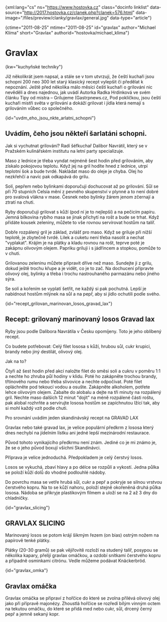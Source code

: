 
{xml:lang="cs" ns="https://www.hostovka.cz" class="docinfo linklist" data-source="http://2017.hostovka.cz/clanek.php?clanek=576.html" data-image="/files/preview/clanky/gravlax/general.jpg" data-type="article"}

{ctime="2011-08-25" mtime="2011-08-25" id="gravlax" author="Michael Klíma" short="Gravlax" authorid="hostovka/michael_klima"}

# Gravlax

<!-- generated attribute kw by user_udpatekw.sh on 2019-06-30, do not edit -->

{kw="kuchyňské techniky"}

Již několikrát jsem napsal, a stále se v tom utvrzuji, že čeští kuchaři jsou schopni 200 neo 300 let starý klasický recept vylepšit či předělat k nepoznání. Ještě před několika málo měsíci čeští kuchaři o grilováni nic nevěděli a dnes najednou, jak uvádí Autorka Radka Hrdinková ve svém článku Tipy od mistra – Grilujeme (Gastrpnews.cz, Pod pokličkou, jsou čeští kuchaři mistři světa v grilování a dokáží grilovat i jídla která nemají s grilováním vůbec co společného.

{id="uvdm\_eho\_jsou\_nkte\_arlatni_schopni"}

## Uvádím, čeho jsou někteří šarlatáni schopni.

Jak si vychutnat grilování? Radí šéfkuchař Dalibor Navrátil, který se v Pražském kulinářském institutu na letní party specializuje.

Maso z lednice je třeba vyndat nejméně šest hodin před grilováním, aby získalo pokojovou teplotu. Když jej na gril hodíte hned z lednice, utrpí teplotní šok a bude tvrdé. Nakládat maso do oleje je chyba. Olej ho nezkřehčí a navíc pak odkapává do grilu.

Solí, pepřem nebo bylinkami doporučuji dochucovat až po grilování. Sůl se při 70 stupních Celsia mění z pevného skupenství v plynné a to není dobré pro svalová vlákna v mase. Česnek nebo bylinky žárem jenom zčernají a ztratí na chuti.

Ryby doporučuji grilovat s kůží (pod ní je to nejlepší) a na pečicím papíru. Jemná bílkovina rybího masa se jinak přichytí na rošt a bude se trhat. Když přidáte kousek zeleniny, můžete to vše rovnou servírovat hostům na talíř.

Dobře rozpálený gril je základ, zvlášť pro maso. Když se griluje při nižší teplotě, je zbytečně tvrdé. Lilek a cuketu není třeba nasolit a nechat "vyplakat". Krájím je na plátky a kladu rovnou na rošt, teprve poté je zakápnu olivovým olejem. Papriku griluji i s jádřincem a stopkou, pomůže to v chuti.

Grilovanou zeleninu můžete připravit dříve než maso. Sundejte ji z grilu, dokud ještě trochu křupe a je vidět, co je to zač. Na dochucení připravte olivový olej, bylinky a třeba i trochu nastrouhaného parmazánu nebo jiného sýra.

Se solí a kořením se vyplatí šetřit, ne každý si pak pochutná. Lepší je nabídnout hostům mlýnek na sůl a na pepř, aby si jídlo ochutili podle svého.

{id="recept\_grilovan\_marinovan\_losos\_gravad_lax"}

## Recept: grilovaný marinovaný losos Gravad lax

Ryby jsou podle Dalibora Navrátila v Česku opomíjeny. Toto je jeho oblíbený recept.

Co budete potřebovat: Celý filet lososa s kůží, hrubou sůl, cukr krupici, brandy nebo jiný destilát, olivový olej.

Jak na to?

Čtyři až šest hodin před akcí naložte filet do směsi soli a cukru v poměru 1:1 a nechte ho zhruba půl hodiny v klidu. Poté ho zakápněte trochou brandy, třtinového rumu nebo třeba slivovice a nechte odpočívat. Poté filet opláchněte pod tekoucí vodou a osušte. Zakápněte alkoholem, potřete lehce olivovým olejem. Zabalte do alobalu a dejte na tři minuty na rozpálený gril. Nechte maso dalších 12 minut "dojít" na méně rozpálené části roštu, pak alobal rozhrňte a servírujte lososa hostům se zapíchnutou lžící tak, aby si mohl každý vzít podle chuti.

Pro srovnání uvádím jeden skandinávský recept na GRAVAD LAX

Gravlax nebo také gravad lax, je velice populární předkrm z lososa který dnes nechybí na jídelním lístku ani jedné lepší mezinárodní restaurace.

Původ tohoto vynikajícího předkrmu není znám. Jediné co je mi známo je, že se o jeho původ boxují všichni Skandinávci.

Příprava je velice jednoduchá. Předpokladem je celý čerstvý losos.

Losos se vykuchá, zbaví hlavy a po délce se rozpůlí a vykostí. Jedna půlka se položí kůží dolů do vhodné podlouhlé nádoby.

Do povrchu masa se vetře hrubá sůl, cukr a pepř a pokryje se silnou vrstvou čerstvého kopru. Na to se kůží nahoru, položí stejně okořeněná druhá půlka lososa. Nádoba se přikryje plastikovým filmem a uloží se na 2 až 3 dny do chladničky. 

{id="gravlax_slicing"}

## GRAVLAX SLICING

Marinovaný losos se potom krájí šikmým řezem (on bias) ostrým nožem na papírově tenké plátky.

Plátky (20-30 gramů) se pak vějířovitě rozloží na studený talíř, posypou se několika kapary, přelijí gravlax omáčkou, a ozdobí snítkami čerstvého kopru a případně osminkami citrónu. Vedle můžeme podávat Knäckerbröd.

{id="gravlax_omka"}

## Gravlax omáčka

Gravlax omáčka se připraví z hořčice do které se zvolna přilévá olivový olej jako při přípravě majonézy. Zhoustlá hořčice se rozředí bílým vinným octem na tekutou omáčku, do které se přidá med nebo cukr, sůl, drcený černý pepř a jemně sekaný kopr.

